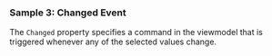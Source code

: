### Sample 3: Changed Event

The `Changed` property specifies a command in the viewmodel that is triggered whenever any of the selected values change.
